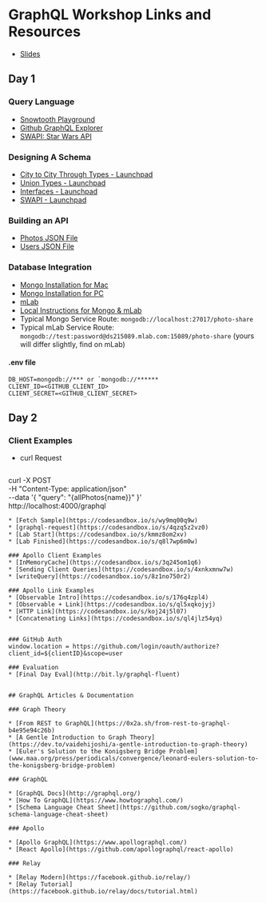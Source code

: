 GraphQL Workshop Links and Resources
==========

* [Slides](https://docs.google.com/presentation/d/1PyIctm0YPtaBleDxNkNXTEBvHSK5WNjMwzJaif2nmL4/edit?usp=sharing)

## Day 1

### Query Language
* [Snowtooth Playground](http://snowtooth.herokuapp.com/playground)
* [Github GraphQL Explorer](https://developer.github.com/v4/explorer/)
* [SWAPI: Star Wars API](http://graphql.org/swapi-graphql/)

### Designing A Schema
* [City to City Through Types - Launchpad](https://launchpad.graphql.com/lk3qk3zq7q)
* [Union Types - Launchpad](https://launchpad.graphql.com/r94qxj5q4n)
* [Interfaces - Launchpad](https://launchpad.graphql.com/j8r375km3p)
* [SWAPI - Launchpad](http://bit.ly/swapi-launchpad)

### Building an API
* [Photos JSON File](https://github.com/graphqlworkshop/photo-share-api/blob/f98c31580f19db9814c04899945942b155e7b619/data/sample-photos.json)
* [Users JSON File](https://github.com/graphqlworkshop/photo-share-api/blob/f98c31580f19db9814c04899945942b155e7b619/data/sample-users.json)

### Database Integration
* [Mongo Installation for Mac](https://docs.mongodb.com/manual/tutorial/install-mongodb-on-os-x/)
* [Mongo Installation for PC](https://docs.mongodb.com/manual/tutorial/install-mongodb-on-windows/)
* [mLab](https://mlab.com/)
* [Local Instructions for Mongo & mLab](https://gist.github.com/eveporcello/98f9e37a65f05b9d0866137d80ed9653)
* Typical Mongo Service Route: `mongodb://localhost:27017/photo-share`
* Typical mLab Service Route: `mongodb://test:password@ds215089.mlab.com:15089/photo-share` (yours will differ slightly, find on mLab)

#### .env file

```
DB_HOST=mongodb://*** or `mongodb://******
CLIENT_ID=<GITHUB_CLIENT_ID>
CLIENT_SECRET=<GITHUB_CLIENT_SECRET>
```

## Day 2

### Client Examples
* curl Request
  ```
curl -X POST \
     -H "Content-Type: application/json" \
     --data '{ "query": "{allPhotos{name}}" }' \
     http://localhost:4000/graphql
  ```
* [Fetch Sample](https://codesandbox.io/s/wy9mq00q9w)
* [graphql-request](https://codesandbox.io/s/4qzq5z2vz0)
* [Lab Start](https://codesandbox.io/s/kmmz8om2xv)
* [Lab Finished](https://codesandbox.io/s/q8l7wp6m0w)

### Apollo Client Examples
* [InMemoryCache](https://codesandbox.io/s/3q245om1q6)
* [Sending Client Queries](https://codesandbox.io/s/4xnkxmnw7w)
* [writeQuery](https://codesandbox.io/s/8z1no750r2)

### Apollo Link Examples
* [Observable Intro](https://codesandbox.io/s/176q4zpl4)
* [Observable + Link](https://codesandbox.io/s/ql5xqkojyj)
* [HTTP Link](https://codesandbox.io/s/koj24j5l07)
* [Concatenating Links](https://codesandbox.io/s/ql4jlz54yq)


### GitHub Auth
window.location = https://github.com/login/oauth/authorize?client_id=${clientID}&scope=user

### Evaluation
* [Final Day Eval](http://bit.ly/graphql-fluent)


## GraphQL Articles & Documentation

### Graph Theory

* [From REST to GraphQL](https://0x2a.sh/from-rest-to-graphql-b4e95e94c26b)
* [A Gentle Introduction to Graph Theory](https://dev.to/vaidehijoshi/a-gentle-introduction-to-graph-theory)
* [Euler's Solution to the Konigsberg Bridge Problem](www.maa.org/press/periodicals/convergence/leonard-eulers-solution-to-the-konigsberg-bridge-problem)

### GraphQL

* [GraphQL Docs](http://graphql.org/)
* [How To GraphQL](https://www.howtographql.com/)
* [Schema Language Cheat Sheet](https://github.com/sogko/graphql-schema-language-cheat-sheet)

### Apollo

* [Apollo GraphQL](https://www.apollographql.com/)
* [React Apollo](https://github.com/apollographql/react-apollo)

### Relay

* [Relay Modern](https://facebook.github.io/relay/)
* [Relay Tutorial](https://facebook.github.io/relay/docs/tutorial.html)
